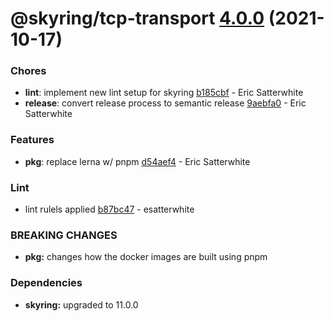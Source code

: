# @skyring/tcp-transport [4.0.0](https://github.com/esatterwhite/skyring/compare/@skyring/tcp-transport@3.0.0...@skyring/tcp-transport@4.0.0) (2021-10-17)


### Chores

* **lint**: implement new lint setup for skyring [b185cbf](https://github.com/esatterwhite/skyring/commit/b185cbf97130b268ef2ea84f2f92d9b64b130377) - Eric Satterwhite
* **release**: convert release process to semantic release [9aebfa0](https://github.com/esatterwhite/skyring/commit/9aebfa0389e6fc1f71b800469ffcbe27228d7a95) - Eric Satterwhite


### Features

* **pkg**: replace lerna w/ pnpm [d54aef4](https://github.com/esatterwhite/skyring/commit/d54aef46d34a3dd18b4ce0d3f22c9ea27d8d1f64) - Eric Satterwhite


### Lint

* lint rulels applied [b87bc47](https://github.com/esatterwhite/skyring/commit/b87bc477901589d21b11a5cdb3157752dd07a4fa) - esatterwhite


### **BREAKING CHANGES**

* **pkg:** changes how the docker images are built using pnpm





### Dependencies

* **skyring:** upgraded to 11.0.0
